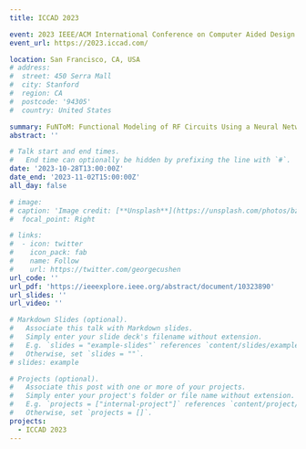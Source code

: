 ```yaml
---
title: ICCAD 2023

event: 2023 IEEE/ACM International Conference on Computer Aided Design (ICCAD)
event_url: https://2023.iccad.com/

location: San Francisco, CA, USA
# address:
#  street: 450 Serra Mall
#  city: Stanford
#  region: CA
#  postcode: '94305'
#  country: United States

summary: FuNToM: Functional Modeling of RF Circuits Using a Neural Network Assisted Two-Port Analysis Method.
abstract: ''

# Talk start and end times.
#   End time can optionally be hidden by prefixing the line with `#`.
date: '2023-10-28T13:00:00Z'
date_end: '2023-11-02T15:00:00Z'
all_day: false

# image:
# caption: 'Image credit: [**Unsplash**](https://unsplash.com/photos/bzdhc5b3Bxs)'
#  focal_point: Right

# links:
#  - icon: twitter
#    icon_pack: fab
#    name: Follow
#    url: https://twitter.com/georgecushen
url_code: ''
url_pdf: 'https://ieeexplore.ieee.org/abstract/document/10323890'
url_slides: ''
url_video: ''

# Markdown Slides (optional).
#   Associate this talk with Markdown slides.
#   Simply enter your slide deck's filename without extension.
#   E.g. `slides = "example-slides"` references `content/slides/example-slides.md`.
#   Otherwise, set `slides = ""`.
# slides: example

# Projects (optional).
#   Associate this post with one or more of your projects.
#   Simply enter your project's folder or file name without extension.
#   E.g. `projects = ["internal-project"]` references `content/project/deep-learning/index.md`.
#   Otherwise, set `projects = []`.
projects:
  - ICCAD 2023
---
```

